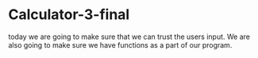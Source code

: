 # Calculator-3-final

today we are going to make sure that we can trust the users input.
We are also going to make sure we have functions as a part of our program.
